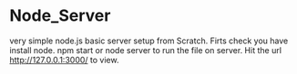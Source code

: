 # Node_Server
very simple node.js basic server setup from Scratch.
Firts check you have install node.
npm start or node server to run the file on server.
Hit the url http://127.0.0.1:3000/ to view.
